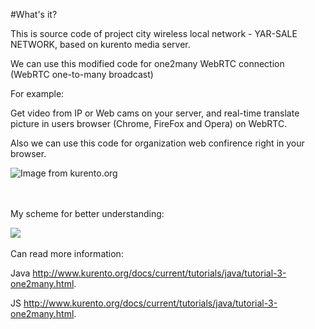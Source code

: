 #What's it?
 
 This is source code of project city wireless local network - YAR-SALE NETWORK, based on kurento media server.
 
 We can use this modified code for one2many WebRTC connection (WebRTC one-to-many broadcast)
 
For example:
 
Get video from IP or Web cams on your server, and real-time translate picture in users browser (Chrome, FireFox and Opera) on WebRTC.
 
Also we can use this code for organization web confirence right in your browser.
 

<img src="http://doc-kurento.readthedocs.io/en/stable/_images/kurento-java-tutorial-3-one2many-pipeline.png" title="Image from kurento.org">

<br><br>
My scheme for better understanding:

<img src="https://lh4.googleusercontent.com/-Ba7-waNpBRU/VK9Vbz01baI/AAAAAAAACLs/k8h3jr6cJfc/s1600/Example.jpg">
<br><br>
Can read more information:

Java <a href="http://kurento.org">http://www.kurento.org/docs/current/tutorials/java/tutorial-3-one2many.html</a>.

JS <a href="http://kurento.org">http://www.kurento.org/docs/current/tutorials/java/tutorial-3-one2many.html</a>.
 
 

 
 
